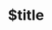 ---
title: $title
second_title: GroupDocs.Signature for Java API Reference
description: $description
type: docs
weight: $weight
url: /java/$ref/
---